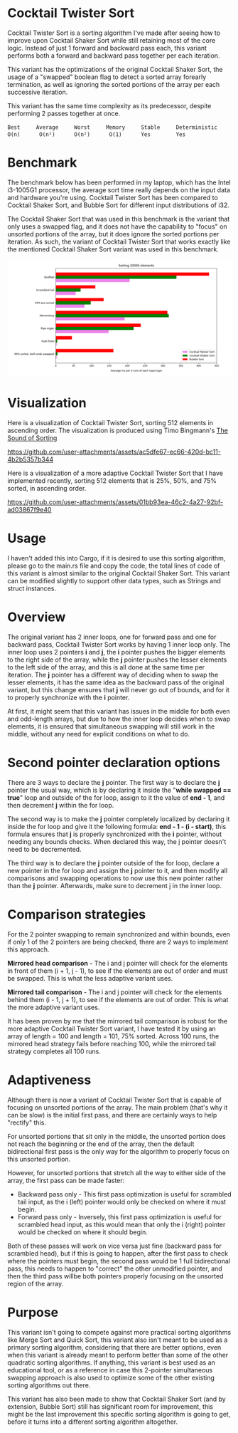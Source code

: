# Cocktail Twister Sort
Cocktail Twister Sort is a sorting algorithm I've made after seeing how to improve upon Cocktail Shaker Sort while still retaining most of the core logic. 
Instead of just 1 forward and backward pass each, this variant performs both a forward and backward pass together per each iteration.

This variant has the optimizations of the original Cocktail Shaker Sort, the usage of a "swapped" boolean flag to detect a sorted array forearly termination, as well as ignoring the sorted portions of the array per each successive iteration.

This variant has the same time complexity as its predecessor, despite performing 2 passes together at once.
```
Best     Average     Worst     Memory     Stable     Deterministic
O(n)      O(n²)      O(n²)      O(1)      Yes        Yes
```
# Benchmark
The benchmark below has been performed in my laptop, which has the Intel i3-1005G1 processor, the average sort time really depends on the input data and hardware you're using.
Cocktail Twister Sort has been compared to Cocktail Shaker Sort, and Bubble Sort for different input distributions of i32.

The Cocktail Shaker Sort that was used in this benchmark is the variant that only uses a swapped flag, and it does not have the capability to "focus" on unsorted portions of the array, but it does ignore the sorted portions per iteration. As such, the variant of Cocktail Twister Sort that works exactly like the mentioned Cocktail Shaker Sort variant was used in this benchmark.

![alt text](https://github.com/Unbreakable-Syntax/cocktail_twister_sort/blob/main/bars_2.png?raw=true)

# Visualization
Here is a visualization of Cocktail Twister Sort, sorting 512 elements in ascending order. The visualization is produced using Timo Bingmann's [The Sound of Sorting](https://github.com/bingmann/sound-of-sorting/)

https://github.com/user-attachments/assets/ac5dfe67-ec66-420d-bc11-4b2b5357b344

Here is a visualization of a more adaptive Cocktail Twister Sort that I have implemented recently, sorting 512 elements that is 25%, 50%, and 75% sorted, in ascending order.

https://github.com/user-attachments/assets/01bb93ea-46c2-4a27-92bf-ad03867f9e40

# Usage
I haven't added this into Cargo, if it is desired to use this sorting algorithm, please go to the main.rs file and copy the code, the total lines of code of this variant is almost similar to the original Cocktail Shaker Sort. This variant can be modified slightly to support other data types, such as Strings and struct instances.

# Overview
The original variant has 2 inner loops, one for forward pass and one for backward pass, Cocktail Twister Sort works by having 1 inner loop only. The inner loop uses 2 pointers **i** and **j**, the **i** pointer pushes the bigger elements to the right side of the array, while the **j** pointer pushes the lesser elements to the left side of the array, and this is all done at the same time per iteration. The **j** pointer has a different way of deciding when to swap the lesser elements, it has the same idea as the backward pass of the original variant, but this change ensures that **j** will never go out of bounds, and for it to properly synchronize with the **i** pointer.

At first, it might seem that this variant has issues in the middle for both even and odd-length arrays, but due to how the inner loop decides when to swap elements, it is ensured that simultaneous swapping will still work in the middle, without any need for explicit conditions on what to do.

# Second pointer declaration options
There are 3 ways to declare the **j** pointer. The first way is to declare the **j** pointer the usual way, which is by declaring it inside the "**while swapped == true**" loop and outside of the for loop, assign to it the value of **end - 1**, and then decrement **j** within the for loop. 

The second way is to make the **j** pointer completely localized by declaring it inside the for loop and give it the following formula: **end - 1 - (i - start)**, this formula ensures that **j** is properly synchronized with the **i** pointer, without needing any bounds checks. When declared this way, the j pointer doesn't need to be decremented.

The third way is to declare the **j** pointer outside of the for loop, declare a new pointer in the for loop and assign the **j** pointer to it, and then modify all comparisons and swapping operations to now use this new pointer rather than the **j** pointer. Afterwards, make sure to decrement j in the inner loop.

# Comparison strategies
For the 2 pointer swapping to remain synchronized and within bounds, even if only 1 of the 2 pointers are being checked, there are 2 ways to implement this approach.

**Mirrored head comparison** - The i and j pointer will check for the elements in front of them (i + 1, j - 1), to see if the elements are out of order and must be swapped. This is what the less adaptive variant uses.

**Mirrored tail comparison** - The i and j pointer will check for the elements behind them (i - 1, j + 1), to see if the elements are out of order. This is what the more adaptive variant uses.

It has been proven by me that the mirrored tail comparison is robust for the more adaptive Cocktail Twister Sort variant, I have tested it by using an array of length = 100 and length = 101, 75% sorted. Across 100 runs, the mirrored head strategy fails before reaching 100, while the mirrored tail strategy completes all 100 runs.

# Adaptiveness
Although there is now a variant of Cocktail Twister Sort that is capable of focusing on unsorted portions of the array. The main problem (that's why it can be slow) is the initial first pass, and there are certainly ways to help "rectify" this.

For unsorted portions that sit only in the middle, the unsorted portion does not reach the beginning or the end of the array, then the default bidirectional first pass is the only way for the algorithm to properly focus on this unsorted portion.

However, for unsorted portions that stretch all the way to either side of the array, the first pass can be made faster:
* Backward pass only - This first pass optimization is useful for scrambled tail input, as the i (left) pointer would only be checked on where it must begin.
* Forward pass only - Inversely, this first pass optimization is useful for scrambled head input, as this would mean that only the i (right) pointer would be checked on where it should begin.

Both of these passes will work on vice versa just fine (backward pass for scrambled head), but if this is going to happen, after the first pass to check where the pointers must begin, the second pass would be 1 full bidirectional pass, this needs to happen to "correct" the other unmodified pointer, and then the third pass willbe both pointers properly focusing on the unsorted region of the array.

# Purpose
This variant isn't going to compete against more practical sorting algorithms like Merge Sort and Quick Sort, this variant also isn't meant to be used as a
primary sorting algorithm, considering that there are better options, even when this variant is already meant to perform better than some of the other quadratic
sorting algorithms. If anything, this variant is best used as an educational tool, or as a reference in case this 2-pointer simultaneous swapping approach
is also used to optimize some of the other existing sorting algorithms out there.

This variant has also been made to show that Cocktail Shaker Sort (and by extension, Bubble Sort) still has significant room for improvement, this might be the last improvement this specific sorting algorithm is going to get, before it turns into a different sorting algorithm altogether.
